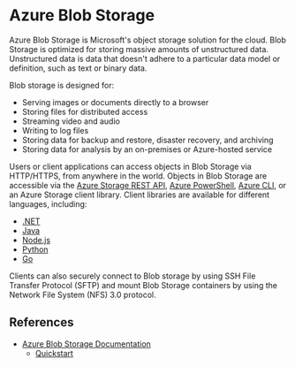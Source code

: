 # Azure Blob Storage

Azure Blob Storage is Microsoft's object storage solution for the cloud. Blob Storage is optimized for storing massive amounts of unstructured data. Unstructured data is data that doesn't adhere to a particular data model or definition, such as text or binary data.

Blob storage is designed for:

* Serving images or documents directly to a browser
* Storing files for distributed access
* Streaming video and audio
* Writing to log files
* Storing data for backup and restore, disaster recovery, and archiving
* Storing data for analysis by an on-premises or Azure-hosted service

Users or client applications can access objects in Blob Storage via HTTP/HTTPS, from anywhere in the world. Objects in Blob Storage are accessible via the [Azure Storage REST API](https://learn.microsoft.com/en-us/rest/api/storageservices/blob-service-rest-api), [Azure PowerShell](https://learn.microsoft.com/en-us/powershell/module/az.storage), [Azure CLI](https://learn.microsoft.com/en-us/cli/azure/storage), or an Azure Storage client library. Client libraries are available for different languages, including:

* [.NET](https://learn.microsoft.com/en-us/dotnet/api/overview/azure/storage)
* [Java](https://learn.microsoft.com/en-us/java/api/overview/azure/storage)
* [Node.js](https://github.com/Azure/azure-sdk-for-js/tree/master/sdk/storage)
* [Python](https://learn.microsoft.com/en-us/azure/storage/blobs/storage-quickstart-blobs-python)
* [Go](https://github.com/Azure/azure-sdk-for-go/tree/main/sdk/storage/azblob)

Clients can also securely connect to Blob storage by using SSH File Transfer Protocol (SFTP) and mount Blob Storage containers by using the Network File System (NFS) 3.0 protocol.

## References

* [Azure Blob Storage Documentation](https://learn.microsoft.com/en-us/azure/storage/blobs/)
    * [Quickstart](https://learn.microsoft.com/en-us/azure/storage/blobs/storage-quickstart-blobs-dotnet?tabs=net-cli)